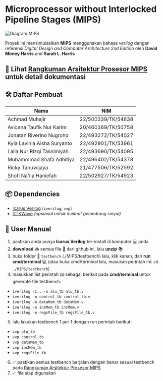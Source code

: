 # Microprocessor without Interlocked Pipeline Stages (MIPS)

![Diagram MIPS](images/MIPS_diagram.jpg)

Proyek ini mensimulasikan **MIPS** menggunakan bahasa _verilog_ dengan referensi _Digital Design and Computer Architecture 2nd Edition_ oleh **David Money Harris** and **Sarah L. Harris**

## **🔗 Lihat [Rangkuman Arsitektur Prosesor MIPS](https://docs.google.com/document/d/1pAXqmZG_dCCwxrkT2Vopft7MBVUdl0mRUUSVTXJz1RQ/edit?usp=sharing) untuk detail dokumentasi**

## 🛠️ Daftar Pembuat
| Nama                        | NIM                |  
|-----------------------------|--------------------|
| Achmad Muhajir              | 22/500339/TK/54838 |
| Avicena Taufik Nur Karim    | 20/460169/TK/50758 |
| Jonatan Riverino Nugroho    | 22/493272/TK/54027 |
| Kyla Lavinia Aisha Suryanto | 22/492901/TK/53961 |
| Laila Nur Rizqi Tasnimiyah  | 22/493690/TK/54095 |
| Muhammmad Shafa Adhitiya    | 22/496402/TK/54378 |
| Ricky Tanuwijaya            | 21/477506/TK/52592 |
| Shofi Na'ila Haniefah       | 22/502927/TK/54923 |

## 📦 Dependencies
- [Icarus Verilog](http://iverilog.icarus.com/) (`iverilog`, `vvp`)
- [GTKWave](http://gtkwave.sourceforge.net/) _(opsional untuk melihat gelombang sinyal)_

## 📘 User Manual
1. pastikan anda punya **Icarus Verilog** ter-install di komputer 💻 anda
2. **download** 📥 semua file 📄 dari github ini, lalu **unzip** 📚
3. buka folder 📁 `testbench` (./MIPS/testbench) lalu, klik kanan, dan **run cmd/terminal** 💻 (atau buka cmd/terminal lalu, masukan perintah ini: `cd ./MIPS/testbench`)
4. masukkan list perintah ⌨️ sebagai berikut pada **cmd/terminal** untuk generate file testbench:
- `iverilog -I.. -o alu_tb alu_tb.v`
- `iverilog -o control_tb control_tb.v`
- `iverilog -o dataMem_tb dataMem.v`
- `iverilog -o insMem_tb insMem.v`
- `iverilog -o regsFile_tb regsFile_tb.v`
5. lalu lakukan testbench 1 per 1 dengan run perintah berikut:
- `vvp alu_tb`
- `vvp control_tb`
- `vvp dataMem_tb`
- `vvp insMem_tb`
- `vvp regsFile_tb`
6. ✅ pastikan semua testbench berjalan dengan benar sesuai testbench pada [Rangkuman Arsitektur Prosesor MIPS](https://docs.google.com/document/d/1pAXqmZG_dCCwxrkT2Vopft7MBVUdl0mRUUSVTXJz1RQ/edit?usp=sharing)
7. ✅ file siap digunakan
